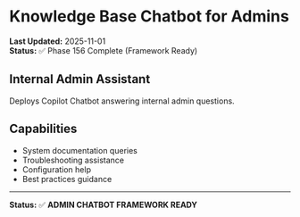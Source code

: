 # Knowledge Base Chatbot for Admins

**Last Updated:** 2025-11-01  
**Status:** ✅ Phase 156 Complete (Framework Ready)

## Internal Admin Assistant

Deploys Copilot Chatbot answering internal admin questions.

## Capabilities

- System documentation queries
- Troubleshooting assistance
- Configuration help
- Best practices guidance

---

**Status:** ✅ **ADMIN CHATBOT FRAMEWORK READY**
